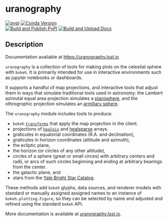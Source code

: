 # uranography

[![pypi](https://img.shields.io/pypi/v/uranography.svg)](https://pypi.org/project/uranography/)
[![Conda Version](https://img.shields.io/conda/vn/conda-forge/uranography.svg)](https://anaconda.org/conda-forge/uranography) <br>
[![Build and Publish PyPI](https://github.com/lsst/uranography/actions/workflows/build.yaml/badge.svg)](https://github.com/lsst/uranography/actions/workflows/build.yaml)
[![Build and Upload Docs](https://github.com/lsst/uranography/actions/workflows/build_docs.yaml/badge.svg)](https://github.com/lsst/uranography/actions/workflows/build_docs.yaml)



## Description

Documentation available at https://uranography.lsst.io

`uranography` is a collection of tools for making plots on the celestial sphere with `bokeh`.
It is primarily intended for  use in interactive environments such as jupyter notebooks or dashboards.

It supports a handful of map projections, and interactive tools that adjust them in ways that simulate traditional tools
used in astronomy:
the Lambert azimutal equal area projection simulates a [planisphere](https://en.wikipedia.org/wiki/Planisphere),
and the othrogrophic projection simulates an [armillary sphere](https://en.wikipedia.org/wiki/Armillary_sphere).

The `uranography` module includes tools to produce:
- `bokeh` [`transforms`](https://docs.bokeh.org/en/latest/docs/reference/transform.html) that apply the map projection in the client.
- projections of [`healpix`](https://healpix.jpl.nasa.gov/) and [healsparse](https://github.com/LSSTDESC/healsparse) arrays.
- graticules in equatorial coordinates (R.A. and declination),
- graticules in horizon coordinates (altitude and azimuth),
- the ecliptic plane,
- the horizon (or circles of any other altitude),
- circles of a sphere (great or small circes) with arbitrary centers and radii, or arcs of such circles beginning and ending at arbitrary bearings from the center.
- the galactic plane, and
- stars from the [Yale Bright Star Catalog](http://tdc-www.harvard.edu/catalogs/bsc5.html).

These methods add `bokeh` glyphs, data sources, and renderer models with standard or manually assigned assigned names to an instance of `bokeh.plotting.Figure`, so they can be selected by name and adjusted and refined using the standard `bokeh` API.

More documentation is available at [uranography.lsst.io](https://uranography.lsst.io).
